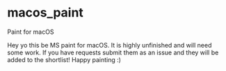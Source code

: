 # macos_paint
Paint for macOS

Hey yo this be MS paint for macOS. It is highly unfinished and will need some work. If you have requests submit them as an issue and they will be added to the shortlist! Happy painting :)
